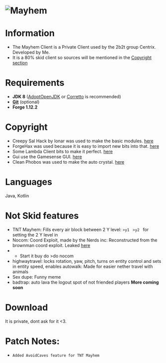 # ![Mayhem](https://user-images.githubusercontent.com/70171040/129444795-e16df0cc-49b4-422d-8c61-17866b4c83dc.png)

# Information
- The Mayhem Client is a Private Client used by the 2b2t group Centrix. Developed by Me.
- It is a 80% skid client so sources will be mentioned in the [Copyright section](https://github.com/martin010919/Mayhem_client/blob/main/README.md#copyright)

# Requirements
- **JDK 8** ([AdoptOpenJDK](https://adoptopenjdk.net/) or [Corretto](https://aws.amazon.com/corretto/) is recommended)
- **[Git](https://git-scm.com)** (optional)
- **Forge 1.12.2**

# Copyright
- Creepy Sal Hack by Ionar was used to make the basic modules. [here](https://github.com/CreepyOrb924/creepy-salhack)
- ForgeHax was used because it is easy to import new bits into that. [here](https://github.com/fr1kin/ForgeHax)
- Some Lambda Client bits to make it perfect. [here](https://github.com/lambda-client/lambda#readme)
- Gui use the Gamesense GUI. [here](https://github.com/IUDevman/gamesense-client)
- Clean Phobos was used to make the auto crystal. [here](https://github.com/Gopro336/CLEAN_1.5.4_PHOBOS)

# Languages
Java, Kotlin

# Not Skid features
- TNT Mayhem: Fills every air block between 2 Y level: `>y1 ` `>y2 ` for setting the 2 Y level in
- Nocom: Coord Exploit, made by the Nerds inc: Reconstructed from the brownman coord exploit. Leaked [here](https://github.com/GentlemanMC/PlayerFinder)
- - Start it buy do >do nocom
- highwaytravel: locks rotation, yaw, pitch, turns on entity control and sets in entity speed, enables autowalk: Made for easier nether travel with animals
- Sex dupe: Funny meme
- badtrap: auto lava the logout spot of not friended players
**More coming soon**

# Download
It is private, dont ask for it <3.

# Patch Notes:
- `Added AvoidCaves feature for TNT Mayhem`
